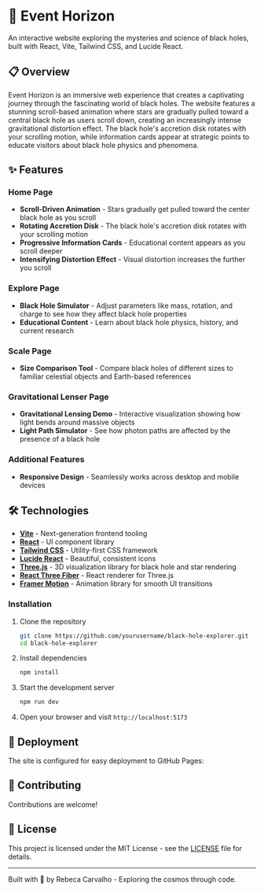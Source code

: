 # 🌌 Event Horizon

An interactive website exploring the mysteries and science of black holes, built with React, Vite, Tailwind CSS, and Lucide React.

## 📋 Overview

Event Horizon is an immersive web experience that creates a captivating journey through the fascinating world of black holes. The website features a stunning scroll-based animation where stars are gradually pulled toward a central black hole as users scroll down, creating an increasingly intense gravitational distortion effect. The black hole's accretion disk rotates with your scrolling motion, while information cards appear at strategic points to educate visitors about black hole physics and phenomena.

## ✨ Features

### Home Page
- **Scroll-Driven Animation** - Stars gradually get pulled toward the center black hole as you scroll
- **Rotating Accretion Disk** - The black hole's accretion disk rotates with your scrolling motion
- **Progressive Information Cards** - Educational content appears as you scroll deeper
- **Intensifying Distortion Effect** - Visual distortion increases the further you scroll

### Explore Page
- **Black Hole Simulator** - Adjust parameters like mass, rotation, and charge to see how they affect black hole properties
- **Educational Content** - Learn about black hole physics, history, and current research

### Scale Page
- **Size Comparison Tool** - Compare black holes of different sizes to familiar celestial objects and Earth-based references

### Gravitational Lenser Page
- **Gravitational Lensing Demo** - Interactive visualization showing how light bends around massive objects
- **Light Path Simulator** - See how photon paths are affected by the presence of a black hole

### Additional Features
- **Responsive Design** - Seamlessly works across desktop and mobile devices

## 🛠️ Technologies

- **[Vite](https://vitejs.dev/)** - Next-generation frontend tooling
- **[React](https://react.dev/)** - UI component library
- **[Tailwind CSS](https://tailwindcss.com/)** - Utility-first CSS framework
- **[Lucide React](https://lucide.dev/)** - Beautiful, consistent icons
- **[Three.js](https://threejs.org/)** - 3D visualization library for black hole and star rendering
- **[React Three Fiber](https://docs.pmnd.rs/react-three-fiber/)** - React renderer for Three.js
- **[Framer Motion](https://www.framer.com/motion/)** - Animation library for smooth UI transitions

### Installation

1. Clone the repository
   ```bash
   git clone https://github.com/yourusername/black-hole-explorer.git
   cd black-hole-explorer
   ```

2. Install dependencies
   ```bash
   npm install
   ```

3. Start the development server
   ```bash
   npm run dev
   ```

4. Open your browser and visit `http://localhost:5173`

## 🚢 Deployment

The site is configured for easy deployment to GitHub Pages: 


## 🤝 Contributing

Contributions are welcome!

## 📄 License

This project is licensed under the MIT License - see the [LICENSE](LICENSE) file for details.

---

Built with 💫 by Rebeca Carvalho - Exploring the cosmos through code.

